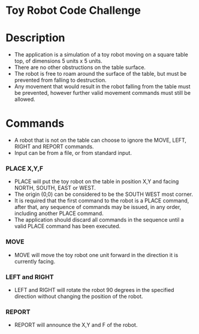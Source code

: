 # Toy Robot Code Challenge

# Description
- The application is a simulation of a toy robot moving on a square table top, of dimensions 5 units x 5 units.
- There are no other obstructions on the table surface.
- The robot is free to roam around the surface of the table, but must be prevented from falling to destruction.
- Any movement that would result in the robot falling from the table must be prevented, however further valid movement commands must still be allowed.

# Commands
- A robot that is not on the table can choose to ignore the MOVE, LEFT, RIGHT and REPORT commands.
- Input can be from a file, or from standard input.

### PLACE X,Y,F
- PLACE will put the toy robot on the table in position X,Y and facing NORTH, SOUTH, EAST or WEST.
- The origin (0,0) can be considered to be the SOUTH WEST most corner.
- It is required that the first command to the robot is a PLACE command, after that, any sequence of commands may be issued, in any order, including another PLACE command.
- The application should discard all commands in the sequence until a valid PLACE command has been executed.

### MOVE
- MOVE will move the toy robot one unit forward in the direction it is currently facing.

### LEFT and RIGHT
- LEFT and RIGHT will rotate the robot 90 degrees in the specified direction without changing the position of the robot.

### REPORT
- REPORT will announce the X,Y and F of the robot.
